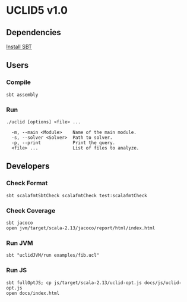 # UCLID5 v1.0

## Dependencies

[Install SBT](https://www.scala-lang.org/download/)

## Users

### Compile

```
sbt assembly
```

### Run

```
./uclid [options] <file> ...

  -m, --main <Module>    Name of the main module.
  -s, --solver <Solver>  Path to solver.
  -p, --print            Print the query.
  <file> ...             List of files to analyze.
```

## Developers

### Check Format

```
sbt scalafmtSbtCheck scalafmtCheck test:scalafmtCheck
```

### Check Coverage

```
sbt jacoco
open jvm/target/scala-2.13/jacoco/report/html/index.html
```

### Run JVM

```
sbt "uclidJVM/run examples/fib.ucl"
```

### Run JS

```
sbt fullOptJS; cp js/target/scala-2.13/uclid-opt.js docs/js/uclid-opt.js
open docs/index.html
```